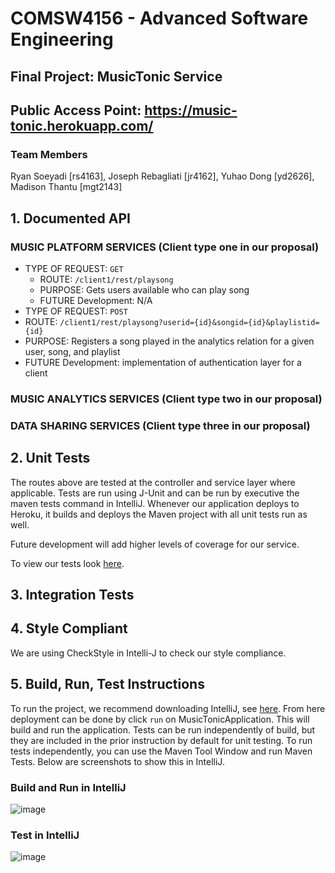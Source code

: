 # COMSW4156 - Advanced Software Engineering

## Final Project: MusicTonic Service

## Public Access Point: https://music-tonic.herokuapp.com/

### Team Members  

Ryan Soeyadi [rs4163], Joseph Rebagliati [jr4162], Yuhao Dong [yd2626], Madison Thantu [mgt2143]

## 1. Documented API

### MUSIC PLATFORM SERVICES (Client type one in our proposal)
- TYPE OF REQUEST: `GET` 
  - ROUTE: `/client1/rest/playsong` 
  - PURPOSE: Gets users available who can play song
  - FUTURE Development: N/A
- TYPE OF REQUEST: `POST` 
-   ROUTE: `/client1/rest/playsong?userid={id}&songid={id}&playlistid={id}` 
-   PURPOSE: Registers a song played in the analytics relation for a given user, song, and playlist 
-   FUTURE Development: implementation of authentication layer for a client

### MUSIC ANALYTICS SERVICES (Client type two in our proposal)

### DATA SHARING SERVICES  (Client type three in our proposal)

## 2. Unit Tests

The routes above are tested at the controller and service layer where applicable. Tests are run using J-Unit and can be run by executive the maven tests command in IntelliJ. Whenever our application deploys to Heroku, it builds and deploys the Maven project with all unit tests run as well. 

Future development will add higher levels of coverage for our service.

To view our tests look [here]('https://github.com/J-Rebs/friendly-couscous/tree/main/MusicTonic/src/test/java/com/example/musictonic').

## 3. Integration Tests

## 4. Style Compliant

We are using CheckStyle in Intelli-J to check our style compliance.

## 5. Build, Run, Test Instructions

To run the project, we recommend downloading IntelliJ, see [here](https://www.jetbrains.com/idea/). From here deployment can be done by click `run` on MusicTonicApplication. This will build and run the application. Tests can be run independently of build, but they are included in the prior instruction by default for unit testing. To run tests independently, you can use the Maven Tool Window and run Maven Tests. Below are screenshots to show this in IntelliJ. 

### Build and Run in IntelliJ

![image](https://user-images.githubusercontent.com/84640075/197676982-2d11ce27-ec65-4ad3-bf0e-e516858d6eaa.png)

### Test in IntelliJ

![image](https://user-images.githubusercontent.com/84640075/197677593-b653a00f-21d8-45eb-8775-ffed29003ab1.png)


